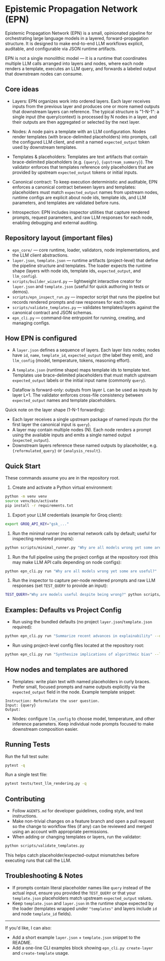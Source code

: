 # Epistemic Propagation Network (EPN)

Epistemic Propagation Network (EPN) is a small, opinionated pipeline for orchestrating large language models in a layered, forward-propagation structure. It is designed to make end-to-end LLM workflows explicit, auditable, and configurable via JSON runtime artifacts.

EPN is not a single monolithic model — it is a runtime that coordinates multiple LLM calls arranged into layers and nodes, where each node renders a template, executes an LLM query, and forwards a labeled output that downstream nodes can consume.

## Core ideas

- Layers: EPN organizes work into ordered layers. Each layer receives inputs from the previous layer and produces one or more named outputs that downstream layers can reference. The typical structure is "1-N-1": a single input (the query/context) is processed by N nodes in a layer, and their outputs are then aggregated or selected by the next layer.

- Nodes: A node pairs a template with an LLM configuration. Nodes render templates (with brace-delimited placeholders) into prompts, call the configured LLM client, and emit a named `expected_output` token used by downstream templates.

- Templates & placeholders: Templates are text artifacts that contain brace-delimited placeholders (e.g. `{query}`, `{upstream_summary}`). The validator enforces that templates reference only placeholders that are provided by upstream `expected_output` tokens or initial inputs.

- Canonical contract: To keep execution deterministic and auditable, EPN enforces a canonical contract between layers and templates: placeholders must match `expected_output` names from upstream nodes, runtime configs are explicit about node ids, template ids, and LLM parameters, and templates are validated before runs.

- Introspection: EPN includes inspector utilities that capture rendered prompts, request parameters, and raw LLM responses for each node, enabling debugging and external auditing.

## Repository layout (important files)

- `epn_core/` — core runtime, loader, validators, node implementations, and the LLM client abstractions.
- `layer.json`, `template.json` — runtime artifacts (project-level) that define the pipeline structure and templates. The loader expects the runtime shape (layers with node ids, template ids, `expected_output`, and `llm_config`).
- `scripts/builder_wizard.py` — lightweight interactive creator for `layer.json` and `template.json` (useful for quick authoring in tests or demos).
- `scripts/epn_inspect_run.py` — inspector script that runs the pipeline but records rendered prompts and raw responses for each node.
- `scripts/validate_templates.py` — validates templates/layers against the canonical contract and JSON schemas.
- `epn_cli.py` — command-line entrypoint for running, creating, and managing configs.

## How EPN is configured

- A `layer.json` defines a sequence of layers. Each layer lists nodes; nodes have `id`, `name`, `template_id`, `expected_output` (the label they emit), and `llm_config` (model, temperature, tokens, reasoning effort).

- A `template.json` (runtime shape) maps template ids to template text. Templates use brace-delimited placeholders that must match upstream `expected_output` labels or the initial input name (commonly `query`).

- Dataflow is forward-only: outputs from layer L can be used as inputs by layer L+1. The validator enforces cross-file consistency between `expected_output` names and template placeholders.

Quick note on the layer shape (1-N-1 forwarding):

- Each layer receives a single upstream package of named inputs (for the first layer the canonical input is `query`).
- A layer may contain multiple nodes (N). Each node renders a prompt using the available inputs and emits a single named output (`expected_output`).
- Downstream layers reference these named outputs by placeholder, e.g. `{reformulated_query}` or `{analysis_result}`.

## Quick Start

These commands assume you are in the repository root.

1. Create and activate a Python virtual environment:

```bash
python -m venv venv
source venv/bin/activate
pip install -r requirements.txt
```

1. Export your LLM credentials (example for Groq client):

```bash
export GROQ_API_KEY="gsk_..."
```

1. Run the minimal runner (no external network calls by default; useful for inspecting rendered prompts):

```bash
python scripts/minimal_runner.py "Why are all models wrong yet some are useful?"
```

1. Run the full pipeline using the project configs at the repository root (this may make LLM API calls depending on node configs):

```bash
python epn_cli.py run "Why are all models wrong yet some are useful?"
```

1. Run the inspector to capture per-node rendered prompts and raw LLM responses (set `TEST_QUERY` to provide an input):

```bash
TEST_QUERY="Why are models useful despite being wrong?" python scripts/epn_inspect_run.py
```

## Examples: Defaults vs Project Config

- Run using the bundled defaults (no project `layer.json`/`template.json` required):

```bash
python epn_cli.py run "Summarize recent advances in explainability" --default
```

- Run using project-level config files located at the repository root:

```bash
python epn_cli.py run "Synthesize implications of algorithmic bias" --layer-config layer.json --template-config template.json
```

## How nodes and templates are authored

- Templates: write plain text with named placeholders in curly braces. Prefer small, focused prompts and name outputs explicitly via the `expected_output` field in the node. Example template snippet:

```
Instruction: Reformulate the user question.
Input: {query}
Output:
```

- Nodes: configure `llm_config` to choose model, temperature, and other inference parameters. Keep individual node prompts focused to make downstream composition easier.

## Running Tests

Run the full test suite:

```bash
pytest -q
```

Run a single test file:

```bash
pytest tests/test_llm_rendering.py -q
```

## Contributing

- Follow `AGENTS.md` for developer guidelines, coding style, and test instructions.
- Make non-trivial changes on a feature branch and open a pull request so the change to workflow files (if any) can be reviewed and merged using an account with appropriate permissions.
- When adding or changing templates or layers, run the validator:

```bash
python scripts/validate_templates.py
```

This helps catch placeholder/expected-output mismatches before executing runs that call the LLM.

## Troubleshooting & Notes

- If prompts contain literal placeholder names like `query` instead of the actual input, ensure you provided the `TEST_QUERY` or that your `template.json` placeholders match upstream `expected_output` values.
- Keep `template.json` and `layer.json` in the runtime shape expected by the loader (templates wrapped under `"templates"` and layers include `id` and node `template_id` fields).

---

If you'd like, I can also:

- Add a short example `layer.json` + `template.json` snippet to the README.
- Add a one-line CLI examples block showing `epn_cli.py create-layer` and `create-template` usage.
